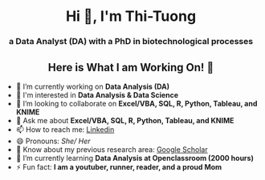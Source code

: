 <h1 align="center">Hi 👋, I'm Thi-Tuong</h1>
<h3 align="center">a Data Analyst (DA) with a PhD in biotechnological processes</h3>

<h2 align="center">Here is What I am Working On! 👋</h2>

- 🔭 I’m currently working on **Data Analysis (DA)**
- 📝 I'm interested in **Data Analysis & Data Science**
- 👯 I’m looking to collaborate on **Excel/VBA, SQL, R, Python, Tableau, and KNIME**
- 💬 Ask me about **Excel/VBA, SQL, R, Python, Tableau, and KNIME**
- 📫 How to reach me: [Linkedin](https://www.linkedin.com/in/thi-tuong-le/)
- 😄 Pronouns: *She/ Her*
- 📄 Know about my previous research area: [Google Scholar](https://scholar.google.fr/citations?user=i3I1IxwAAAAJ&hl=fr&oi=sra)
- 🌱 I’m currently learning **Data Analysis at Openclassroom (2000 hours)**
- ⚡ Fun fact: **I am a youtuber, runner, reader, and a proud Mom**
